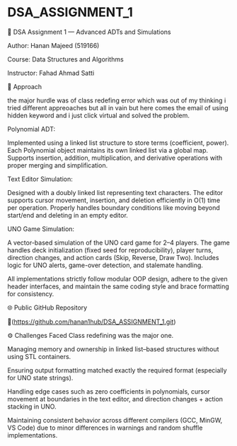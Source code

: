 # DSA_ASSIGNMENT_1

🧾 DSA Assignment 1 — Advanced ADTs and Simulations

Author: Hanan Majeed (519166)

Course: Data Structures and Algorithms

Instructor: Fahad Ahmad Satti

📘 Approach

the major hurdle was of class redefing error which was out of my thinking i tried different appreoaches but all in vain but here comes the email of using hidden keyword and i just click virtual and solved the problem.

Polynomial ADT:

Implemented using a linked list structure to store terms (coefficient, power). Each Polynomial object maintains its own linked list via a global map. Supports insertion, addition, multiplication, and derivative operations with proper merging and simplification.

Text Editor Simulation:

Designed with a doubly linked list representing text characters. The editor supports cursor movement, insertion, and deletion efficiently in O(1) time per operation. Properly handles boundary conditions like moving beyond start/end and deleting in an empty editor.

UNO Game Simulation:

A vector-based simulation of the UNO card game for 2–4 players. The game handles deck initialization (fixed seed for reproducibility), player turns, direction changes, and action cards (Skip, Reverse, Draw Two). Includes logic for UNO alerts, game-over detection, and stalemate handling.

All implementations strictly follow modular OOP design, adhere to the given header interfaces, and maintain the same coding style and brace formatting for consistency.

🌐 Public GitHub Repository

🔗(https://github.com/hanan1hub/DSA_ASSIGNMENT_1.git)


⚙️ Challenges Faced
Class redefining was the major one.

Managing memory and ownership in linked list–based structures without using STL containers.

Ensuring output formatting matched exactly the required format (especially for UNO state strings).

Handling edge cases such as zero coefficients in polynomials, cursor movement at boundaries in the text editor, and direction changes + action stacking in UNO.

Maintaining consistent behavior across different compilers (GCC, MinGW, VS Code) due to minor differences in warnings and random shuffle implementations.